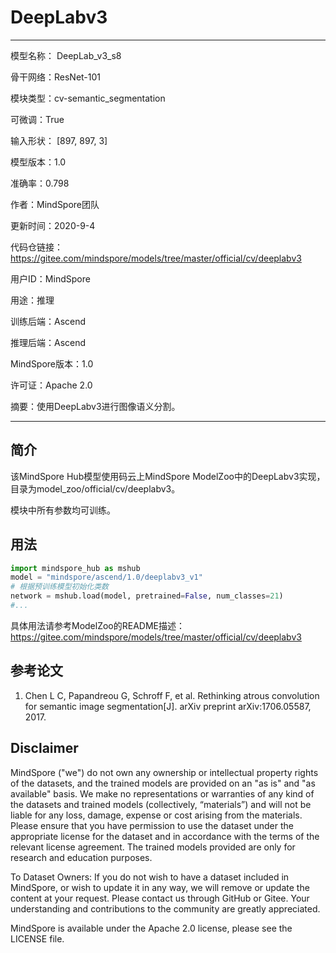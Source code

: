 # DeepLabv3

---

模型名称： DeepLab_v3_s8

骨干网络：ResNet-101

模块类型：cv-semantic_segmentation

可微调：True

输入形状： [897, 897, 3]

模型版本：1.0

准确率：0.798

作者：MindSpore团队

更新时间：2020-9-4

代码仓链接： <https://gitee.com/mindspore/models/tree/master/official/cv/deeplabv3>

用户ID：MindSpore

用途：推理

训练后端：Ascend

推理后端：Ascend

MindSpore版本：1.0

许可证：Apache 2.0

摘要：使用DeepLabv3进行图像语义分割。

---

## 简介

该MindSpore Hub模型使用码云上MindSpore ModelZoo中的DeepLabv3实现，目录为model_zoo/official/cv/deeplabv3。

模块中所有参数均可训练。

## 用法

```python
import mindspore_hub as mshub
model = "mindspore/ascend/1.0/deeplabv3_v1"
# 根据预训练模型初始化类数
network = mshub.load(model, pretrained=False, num_classes=21)
#...
```

具体用法请参考ModelZoo的README描述： <https://gitee.com/mindspore/models/tree/master/official/cv/deeplabv3>

## 参考论文

1. Chen L C, Papandreou G, Schroff F, et al. Rethinking atrous convolution for semantic image segmentation[J]. arXiv preprint arXiv:1706.05587, 2017.

## Disclaimer

MindSpore ("we") do not own any ownership or intellectual property rights of the datasets, and the trained models are provided on an "as is" and "as available" basis. We make no representations or warranties of any kind of the datasets and trained models (collectively, “materials”) and will not be liable for any loss, damage, expense or cost arising from the materials. Please ensure that you have permission to use the dataset under the appropriate license for the dataset and in accordance with the terms of the relevant license agreement. The trained models provided are only for research and education purposes.

To Dataset Owners: If you do not wish to have a dataset included in MindSpore, or wish to update it in any way, we will remove or update the content at your request. Please contact us through GitHub or Gitee. Your understanding and contributions to the community are greatly appreciated.

MindSpore is available under the Apache 2.0 license, please see the LICENSE file.